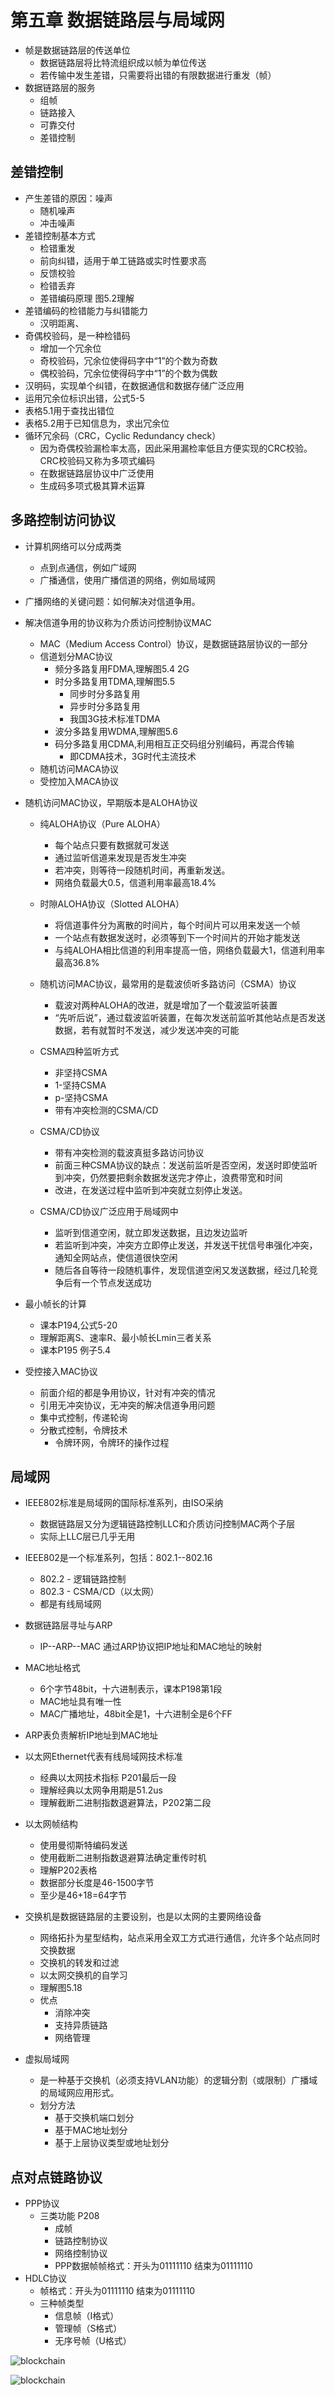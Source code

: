 # 第五章 数据链路层与局域网

- 帧是数据链路层的传送单位
  - 数据链路层将比特流组织成以帧为单位传送
  - 若传输中发生差错，只需要将出错的有限数据进行重发（帧）
- 数据链路层的服务
  - 组帧
  - 链路接入
  - 可靠交付
  - 差错控制

## 差错控制

- 产生差错的原因：噪声
  - 随机噪声
  - 冲击噪声
- 差错控制基本方式
  - 检错重发
  - 前向纠错，适用于单工链路或实时性要求高
  - 反馈校验
  - 检错丢弃
  - 差错编码原理 图5.2理解
- 差错编码的检错能力与纠错能力
  - 汉明距离、
- 奇偶校验码，是一种检错码
  - 增加一个冗余位
  - 奇校验码，冗余位使得码字中“1”的个数为奇数
  - 偶校验码，冗余位使得码字中“1”的个数为偶数
- 汉明码，实现单个纠错，在数据通信和数据存储广泛应用
- 运用冗余位标识出错，公式5-5
- 表格5.1用于查找出错位
- 表格5.2用于已知信息为，求出冗余位
- 循环冗余码（CRC，Cyclic Redundancy check）
  - 因为奇偶校验漏检率太高，因此采用漏检率低且方便实现的CRC校验。CRC校验码又称为多项式编码
  - 在数据链路层协议中广泛使用
  - 生成码多项式极其算术运算

## 多路控制访问协议

- 计算机网络可以分成两类
  - 点到点通信，例如广域网
  - 广播通信，使用广播信道的网络，例如局域网
- 广播网络的关键问题：如何解决对信道争用。 

- 解决信道争用的协议称为介质访问控制协议MAC
  - MAC（Medium Access Control）协议，是数据链路层协议的一部分
  - 信道划分MAC协议
    - 频分多路复用FDMA,理解图5.4 2G
    - 时分多路复用TDMA,理解图5.5
      - 同步时分多路复用
      - 异步时分多路复用
      - 我国3G技术标准TDMA
    - 波分多路复用WDMA,理解图5.6
    - 码分多路复用CDMA,利用相互正交码组分别编码，再混合传输
      - 即CDMA技术，3G时代主流技术
  - 随机访问MACA协议
  - 受控加入MACA协议

- 随机访问MAC协议，早期版本是ALOHA协议
  - 纯ALOHA协议（Pure ALOHA）
    - 每个站点只要有数据就可发送
    - 通过监听信道来发现是否发生冲突
    - 若冲突，则等待一段随机时间，再重新发送。
    - 网络负载最大0.5，信道利用率最高18.4%
  - 时隙ALOHA协议（Slotted ALOHA）
    - 将信道事件分为离散的时间片，每个时间片可以用来发送一个帧
    - 一个站点有数据发送时，必须等到下一个时间片的开始才能发送
    - 与纯ALOHA相比信道的利用率提高一倍，网络负载最大1，信道利用率最高36.8%
  - 随机访问MAC协议，最常用的是载波侦听多路访问（CSMA）协议
    - 载波对两种ALOHA的改进，就是增加了一个载波监听装置
    - “先听后说”，通过载波监听装置，在每次发送前监听其他站点是否发送数据，若有就暂时不发送，减少发送冲突的可能
  - CSMA四种监听方式
    - 非坚持CSMA
    - 1-坚持CSMA
    - p-坚持CSMA
    - 带有冲突检测的CSMA/CD

  - CSMA/CD协议
    - 带有冲突检测的载波真挺多路访问协议
    - 前面三种CSMA协议的缺点：发送前监听是否空闲，发送时即使监听到冲突，仍然要把剩余数据发送完才停止，浪费带宽和时间
    - 改进，在发送过程中监听到冲突就立刻停止发送。
  - CSMA/CD协议广泛应用于局域网中
    - 监听到信道空闲，就立即发送数据，且边发边监听
    - 若监听到冲突，冲突方立即停止发送，并发送干扰信号串强化冲突，通知全网站点，使信道很快空闲
    - 随后各自等待一段随机事件，发现信道空闲又发送数据，经过几轮竞争后有一个节点发送成功

- 最小帧长的计算
  - 课本P194,公式5-20
  - 理解距离S、速率R、最小帧长Lmin三者关系
  - 课本P195 例子5.4

- 受控接入MAC协议
  - 前面介绍的都是争用协议，针对有冲突的情况
  - 引用无冲突协议，无冲突的解决信道争用问题
  - 集中式控制，传递轮询
  - 分散式控制，令牌技术
    - 令牌环网，令牌环的操作过程

## 局域网

- IEEE802标准是局域网的国际标准系列，由ISO采纳
  - 数据链路层又分为逻辑链路控制LLC和介质访问控制MAC两个子层
  - 实际上LLC层已几乎无用
- IEEE802是一个标准系列，包括：802.1--802.16
  - 802.2 - 逻辑链路控制
  - 802.3 - CSMA/CD（以太网） 
  - 都是有线局域网
- 数据链路层寻址与ARP
  - IP--ARP--MAC 通过ARP协议把IP地址和MAC地址的映射
- MAC地址格式
  - 6个字节48bit，十六进制表示，课本P198第1段
  - MAC地址具有唯一性
  - MAC广播地址，48bit全是1，十六进制全是6个FF
- ARP表负责解析IP地址到MAC地址
- 以太网Ethernet代表有线局域网技术标准
  - 经典以太网技术指标 P201最后一段
  - 理解经典以太网争用期是51.2us
  - 理解截断二进制指数退避算法，P202第二段
- 以太网帧结构
  - 使用曼彻斯特编码发送
  - 使用截断二进制指数退避算法确定重传时机
  - 理解P202表格
  - 数据部分长度是46-1500字节
  - 至少是46+18=64字节

- 交换机是数据链路层的主要设别，也是以太网的主要网络设备
  - 网络拓扑为星型结构，站点采用全双工方式进行通信，允许多个站点同时交换数据
  - 交换机的转发和过滤
  - 以太网交换机的自学习
  - 理解图5.18
  - 优点
    - 消除冲突
    - 支持异质链路
    - 网络管理

- 虚拟局域网
  - 是一种基于交换机（必须支持VLAN功能）的逻辑分割（或限制）广播域的局域网应用形式。
  - 划分方法
    - 基于交换机端口划分
    - 基于MAC地址划分
    - 基于上层协议类型或地址划分

## 点对点链路协议

- PPP协议
  - 三类功能 P208
    - 成帧
    - 链路控制协议
    - 网络控制协议
    - PPP数据帧帧格式：开头为01111110 结束为01111110
- HDLC协议
  - 帧格式：开头为01111110 结束为01111110
  - 三种帧类型
    - 信息帧（I格式）
    - 管理帧（S格式）
    - 无序号帧（U格式）


![blockchain](./44.png)


![blockchain](./45.png)